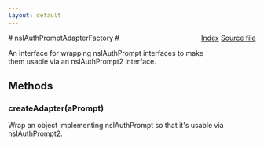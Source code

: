 ```yaml
---
layout: default
---
```

<div class='links' style='float:right'><a href="../index.html">Index</a>
<a href="http://dxr.mozilla.org/mozilla-central/source/netwerk/base/public/nsIAuthPromptAdapterFactory.idl">Source file</a>
</div>
# nsIAuthPromptAdapterFactory #
  
An interface for wrapping nsIAuthPrompt interfaces to make  
them usable via an nsIAuthPrompt2 interface.  
  

## Methods ##

### createAdapter(aPrompt) ###
  
Wrap an object implementing nsIAuthPrompt so that it's usable via  
nsIAuthPrompt2.  
  
